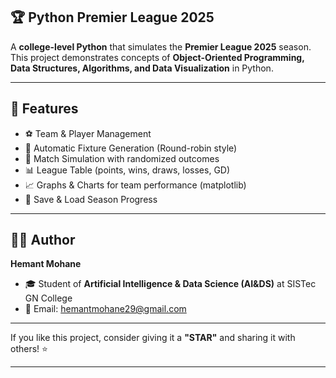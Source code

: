 ## 🏆 Python Premier League 2025  

A **college-level Python** that simulates the **Premier League 2025** season.  
This project demonstrates concepts of **Object-Oriented Programming, Data Structures, Algorithms, and Data Visualization** in Python.  

---

## 🚀 Features  

- ⚽ Team & Player Management  
- 📅 Automatic Fixture Generation (Round-robin style)  
- 🎲 Match Simulation with randomized outcomes  
- 📊 League Table (points, wins, draws, losses, GD)  
- 📈 Graphs & Charts for team performance (matplotlib)  
- 💾 Save & Load Season Progress  

---
## 👨‍💻 Author

**Hemant Mohane**  
- 🎓 Student of **Artificial Intelligence & Data Science (AI&DS)** at SISTec GN College  
- 📧 Email: [hemantmohane29@gmail.com](mailto:hemantmohane29@gmail.com)  

---

If you like this project, consider giving it a **"STAR"** and sharing it with others! ⭐

---

